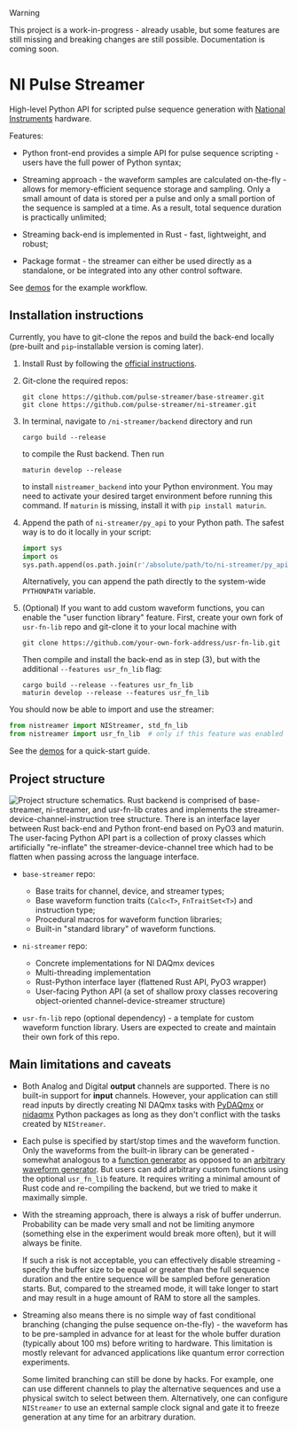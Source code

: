 > [!WARNING]
> This project is a work-in-progress - already usable, but some features are still missing and breaking changes are still possible. Documentation is coming soon.

# NI Pulse Streamer

High-level Python API for scripted pulse sequence generation with [National Instruments](http://www.ni.com/) hardware.

Features:
* Python front-end provides a simple API for pulse sequence scripting - users have the full power of Python syntax; 

* Streaming approach - the waveform samples are calculated on-the-fly - allows for memory-efficient sequence storage and sampling. Only a small amount of data is stored per a pulse and only a small portion of the sequence is sampled at a time. As a result, total sequence duration is practically unlimited;

* Streaming back-end is implemented in Rust - fast, lightweight, and robust;

* Package format - the streamer can either be used directly as a standalone, or be integrated into any other control software.

See [demos](https://github.com/pulse-streamer/ni-streamer/tree/main/py_api/demo) for the example workflow.

## Installation instructions
Currently, you have to git-clone the repos and build the back-end locally (pre-built and `pip`-installable version is coming later).

1. Install Rust by following the [official instructions](https://www.rust-lang.org/learn/get-started).

2. Git-clone the required repos:  
    ```
    git clone https://github.com/pulse-streamer/base-streamer.git 
    git clone https://github.com/pulse-streamer/ni-streamer.git
   ```
    
3. In terminal, navigate to `/ni-streamer/backend` directory and run  
    ```
    cargo build --release
   ```  
    to compile the Rust backend. Then run  
    ```
    maturin develop --release
    ```  
    to install `nistreamer_backend` into your Python environment. You may need to activate your desired target environment before running this command. If `maturin` is missing, install it with `pip install maturin`.

4. Append the path of `ni-streamer/py_api` to your Python path. The safest way is to do it locally in your script:
    ```Python
    import sys
    import os
    sys.path.append(os.path.join(r'/absolute/path/to/ni-streamer/py_api'))
    ```  
   Alternatively, you can append the path directly to the system-wide `PYTHONPATH` variable.  

5. (Optional) If you want to add custom waveform functions, you can enable the "user function library" feature. First, create your own fork of `usr-fn-lib` repo and git-clone it to your local machine with  
    ```
    git clone https://github.com/your-own-fork-address/usr-fn-lib.git
    ```
    Then compile and install the back-end as in step (3), but with the additional `--features usr_fn_lib` flag:  
     ```
     cargo build --release --features usr_fn_lib
     maturin develop --release --features usr_fn_lib
     ``` 

You should now be able to import and use the streamer:  
```Python
from nistreamer import NIStreamer, std_fn_lib 
from nistreamer import usr_fn_lib  # only if this feature was enabled
```  
See the [demos](https://github.com/pulse-streamer/ni-streamer/tree/main/py_api/demo) for a quick-start guide.

## Project structure

![Project structure schematics. Rust backend is comprised of base-streamer, ni-streamer, and usr-fn-lib crates and implements the streamer-device-channel-instruction tree structure. There is an interface layer between Rust back-end and Python front-end based on PyO3 and maturin. The user-facing Python API part is a collection of proxy classes which artificially "re-inflate" the streamer-device-channel tree which had to be flatten when passing across the language interface.](https://github.com/user-attachments/assets/bf06c51c-393c-47c9-a747-753f97a9f99d)

* `base-streamer` repo:
    * Base traits for channel, device, and streamer types;
    * Base waveform function traits (`Calc<T>`, `FnTraitSet<T>`) and instruction type;
    * Procedural macros for waveform function libraries;
    * Built-in "standard library" of waveform functions.  
    
* `ni-streamer` repo:
    * Concrete implementations for NI DAQmx devices
    * Multi-threading implementation
    * Rust-Python interface layer (flattened Rust API, PyO3 wrapper)
    * User-facing Python API (a set of shallow proxy classes recovering object-oriented channel-device-streamer structure)
    
* `usr-fn-lib` repo (optional dependency) - a template for custom waveform function library. Users are expected to create and maintain their own fork of this repo.

## Main limitations and caveats

* Both Analog and Digital **output** channels are supported. There is no built-in support for **input** channels. However, your application can still read inputs by directly creating NI DAQmx tasks with [PyDAQmx](https://pythonhosted.org/PyDAQmx/) or [nidaqmx](https://nidaqmx-python.readthedocs.io/en/stable/) Python packages as long as they don't conflict with the tasks created by `NIStreamer`.

* Each pulse is specified by start/stop times and the waveform function. Only the waveforms from the built-in library can be generated - somewhat analogous to a [function generator](https://en.wikipedia.org/wiki/Function_generator) as opposed to an [arbitrary waveform generator](https://en.wikipedia.org/wiki/Arbitrary_waveform_generator). But users can add arbitrary custom functions using the optional `usr_fn_lib` feature. It requires writing a minimal amount of Rust code and re-compiling the backend, but we tried to make it maximally simple.

* With the streaming approach, there is always a risk of buffer underrun. Probability can be made very small and not be limiting anymore (something else in the experiment would break more often), but it will always be finite.   
  
  If such a risk is not acceptable, you can effectively disable streaming - specify the buffer size to be equal or greater than the full sequence duration and the entire sequence will be sampled before generation starts. But, compared to the streamed mode, it will take longer to start and may result in a huge amount of RAM to store all the samples.  


* Streaming also means there is no simple way of fast conditional branching (changing the pulse sequence on-the-fly) - the waveform has to be pre-sampled in advance for at least for the whole buffer duration (typically about 100 ms) before writing to hardware. This limitation is mostly relevant for advanced applications like quantum error correction experiments.  
  
  Some limited branching can still be done by hacks. For example, one can use different channels to play the alternative sequences and use a physical switch to select between them. Alternatively, one can configure `NIStreamer` to use an external sample clock signal and gate it to freeze generation at any time for an arbitrary duration. 

